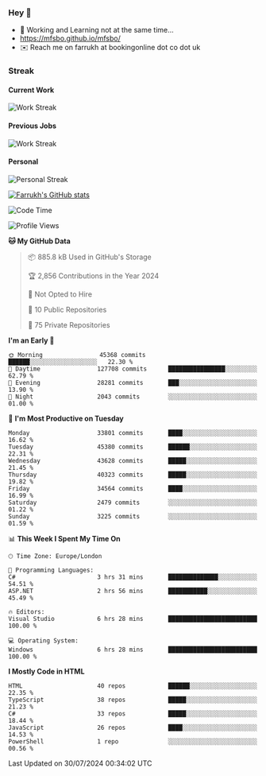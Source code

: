 ### Hey 👋

- 🏃 Working and Learning not at the same time...
- https://mfsbo.github.io/mfsbo/
- ✉️ Reach me on farrukh at bookingonline dot co dot uk

### Streak
#### Current Work
![Work Streak](https://streak-stats.demolab.com/?user=mfsbo)
#### Previous Jobs
![Work Streak](https://streak-stats.demolab.com/?user=farrukhcw)
#### Personal
![Personal Streak](https://streak-stats.demolab.com/?user=farrukhsubhani)

[![Farrukh's GitHub stats](https://github-readme-stats.vercel.app/api?username=mfsbo&hide=stars&count_private=true)](https://github.com/mfsbo/)

<!--START_SECTION:waka-->
![Code Time](http://img.shields.io/badge/Code%20Time-683%20hrs%2016%20mins-blue)

![Profile Views](http://img.shields.io/badge/Profile%20Views-1-blue)

**🐱 My GitHub Data** 

> 📦 885.8 kB Used in GitHub's Storage 
 > 
> 🏆 2,856 Contributions in the Year 2024
 > 
> 🚫 Not Opted to Hire
 > 
> 📜 10 Public Repositories 
 > 
> 🔑 75 Private Repositories 
 > 
**I'm an Early 🐤** 

```text
🌞 Morning                45368 commits       ██████░░░░░░░░░░░░░░░░░░░   22.30 % 
🌆 Daytime                127708 commits      ████████████████░░░░░░░░░   62.79 % 
🌃 Evening                28281 commits       ███░░░░░░░░░░░░░░░░░░░░░░   13.90 % 
🌙 Night                  2043 commits        ░░░░░░░░░░░░░░░░░░░░░░░░░   01.00 % 
```
📅 **I'm Most Productive on Tuesday** 

```text
Monday                   33801 commits       ████░░░░░░░░░░░░░░░░░░░░░   16.62 % 
Tuesday                  45380 commits       ██████░░░░░░░░░░░░░░░░░░░   22.31 % 
Wednesday                43628 commits       █████░░░░░░░░░░░░░░░░░░░░   21.45 % 
Thursday                 40323 commits       █████░░░░░░░░░░░░░░░░░░░░   19.82 % 
Friday                   34564 commits       ████░░░░░░░░░░░░░░░░░░░░░   16.99 % 
Saturday                 2479 commits        ░░░░░░░░░░░░░░░░░░░░░░░░░   01.22 % 
Sunday                   3225 commits        ░░░░░░░░░░░░░░░░░░░░░░░░░   01.59 % 
```


📊 **This Week I Spent My Time On** 

```text
🕑︎ Time Zone: Europe/London

💬 Programming Languages: 
C#                       3 hrs 31 mins       ██████████████░░░░░░░░░░░   54.51 % 
ASP.NET                  2 hrs 56 mins       ███████████░░░░░░░░░░░░░░   45.49 % 

🔥 Editors: 
Visual Studio            6 hrs 28 mins       █████████████████████████   100.00 % 

💻 Operating System: 
Windows                  6 hrs 28 mins       █████████████████████████   100.00 % 
```

**I Mostly Code in HTML** 

```text
HTML                     40 repos            ██████░░░░░░░░░░░░░░░░░░░   22.35 % 
TypeScript               38 repos            █████░░░░░░░░░░░░░░░░░░░░   21.23 % 
C#                       33 repos            █████░░░░░░░░░░░░░░░░░░░░   18.44 % 
JavaScript               26 repos            ████░░░░░░░░░░░░░░░░░░░░░   14.53 % 
PowerShell               1 repo              ░░░░░░░░░░░░░░░░░░░░░░░░░   00.56 % 
```




 Last Updated on 30/07/2024 00:34:02 UTC
<!--END_SECTION:waka-->
<!--
**mfsbo/mfsbo** is a ✨ _special_ ✨ repository because its `README.md` (this file) appears on your GitHub profile.

Here are some ideas to get you started:

- 🔭 I’m currently working on ...
- 🌱 I’m currently learning ...
- 👯 I’m looking to collaborate on ...
- 🤔 I’m looking for help with ...
- 💬 Ask me about ...
- 📫 How to reach me: ...
- 😄 Pronouns: ...
- ⚡ Fun fact: ...
-->
